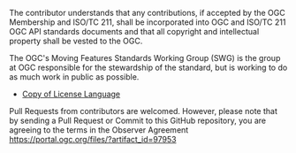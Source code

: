 The contributor understands that any contributions, if accepted by the OGC Membership and ISO/TC 211, shall be incorporated into OGC and ISO/TC 211 OGC API standards documents and that all copyright and intellectual property shall be vested to the OGC.

The OGC's Moving Features Standards Working Group (SWG) is the group at OGC responsible for the stewardship of the standard, but is working to do as much work in public as possible.

* [Copy of License Language](https://raw.githubusercontent.com/opengeospatial/ogcapi-movingfeatures/master/LICENSE)

Pull Requests from contributors are welcomed. However, please note that by sending a Pull Request or Commit to this GitHub repository, you are agreeing to the terms in the Observer Agreement https://portal.ogc.org/files/?artifact_id=97953
